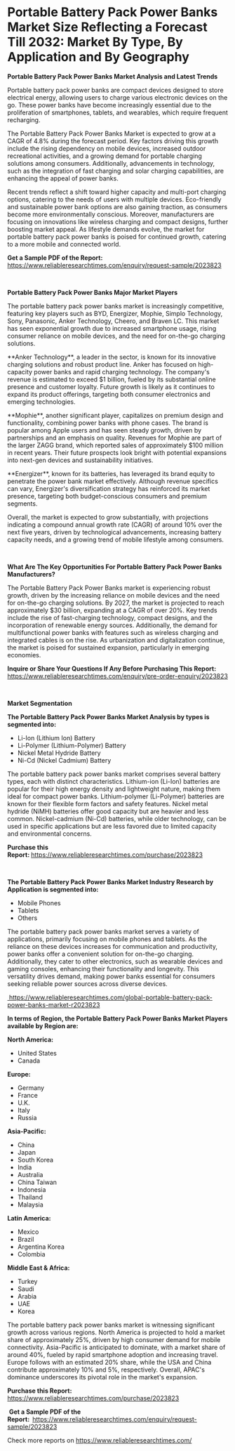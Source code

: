 <p><h1>Portable Battery Pack Power Banks Market Size Reflecting a Forecast Till 2032: Market By Type, By Application and By Geography</h1></p><p><strong>Portable Battery Pack Power Banks Market Analysis and Latest Trends</strong></p>
<p><p>Portable battery pack power banks are compact devices designed to store electrical energy, allowing users to charge various electronic devices on the go. These power banks have become increasingly essential due to the proliferation of smartphones, tablets, and wearables, which require frequent recharging.</p><p>The Portable Battery Pack Power Banks Market is expected to grow at a CAGR of 4.8% during the forecast period. Key factors driving this growth include the rising dependency on mobile devices, increased outdoor recreational activities, and a growing demand for portable charging solutions among consumers. Additionally, advancements in technology, such as the integration of fast charging and solar charging capabilities, are enhancing the appeal of power banks.</p><p>Recent trends reflect a shift toward higher capacity and multi-port charging options, catering to the needs of users with multiple devices. Eco-friendly and sustainable power bank options are also gaining traction, as consumers become more environmentally conscious. Moreover, manufacturers are focusing on innovations like wireless charging and compact designs, further boosting market appeal. As lifestyle demands evolve, the market for portable battery pack power banks is poised for continued growth, catering to a more mobile and connected world.</p></p>
<p><strong>Get a Sample PDF of the Report:&nbsp;</strong> <a href="https://www.reliableresearchtimes.com/enquiry/request-sample/2023823?utm_campaign=3219&utm_medium=2&utm_source=Github&utm_content=ia&utm_term=06032025&utm_id=portable-battery-pack-power-banks">https://www.reliableresearchtimes.com/enquiry/request-sample/2023823</a></p>
<p>&nbsp;</p>
<p><strong>Portable Battery Pack Power Banks Major Market Players</strong></p>
<p><p>The portable battery pack power banks market is increasingly competitive, featuring key players such as BYD, Energizer, Mophie, Simplo Technology, Sony, Panasonic, Anker Technology, Cheero, and Braven LC. This market has seen exponential growth due to increased smartphone usage, rising consumer reliance on mobile devices, and the need for on-the-go charging solutions.</p><p>**Anker Technology**, a leader in the sector, is known for its innovative charging solutions and robust product line. Anker has focused on high-capacity power banks and rapid charging technology. The company's revenue is estimated to exceed $1 billion, fueled by its substantial online presence and customer loyalty. Future growth is likely as it continues to expand its product offerings, targeting both consumer electronics and emerging technologies.</p><p>**Mophie**, another significant player, capitalizes on premium design and functionality, combining power banks with phone cases. The brand is popular among Apple users and has seen steady growth, driven by partnerships and an emphasis on quality. Revenues for Mophie are part of the larger ZAGG brand, which reported sales of approximately $100 million in recent years. Their future prospects look bright with potential expansions into next-gen devices and sustainability initiatives.</p><p>**Energizer**, known for its batteries, has leveraged its brand equity to penetrate the power bank market effectively. Although revenue specifics can vary, Energizer's diversification strategy has reinforced its market presence, targeting both budget-conscious consumers and premium segments. </p><p>Overall, the market is expected to grow substantially, with projections indicating a compound annual growth rate (CAGR) of around 10% over the next five years, driven by technological advancements, increasing battery capacity needs, and a growing trend of mobile lifestyle among consumers.</p></p>
<p>&nbsp;</p>
<p><strong>What Are The Key Opportunities For Portable Battery Pack Power Banks Manufacturers?</strong></p>
<p><p>The Portable Battery Pack Power Banks market is experiencing robust growth, driven by the increasing reliance on mobile devices and the need for on-the-go charging solutions. By 2027, the market is projected to reach approximately $30 billion, expanding at a CAGR of over 20%. Key trends include the rise of fast-charging technology, compact designs, and the incorporation of renewable energy sources. Additionally, the demand for multifunctional power banks with features such as wireless charging and integrated cables is on the rise. As urbanization and digitalization continue, the market is poised for sustained expansion, particularly in emerging economies.</p></p>
<p><strong>Inquire or Share Your Questions If Any Before Purchasing This Report:</strong> <a href="https://www.reliableresearchtimes.com/enquiry/pre-order-enquiry/2023823?utm_campaign=3219&utm_medium=2&utm_source=Github&utm_content=ia&utm_term=06032025&utm_id=portable-battery-pack-power-banks">https://www.reliableresearchtimes.com/enquiry/pre-order-enquiry/2023823</a></p>
<p>&nbsp;</p>
<p><strong>Market Segmentation</strong></p>
<p><strong>The Portable Battery Pack Power Banks Market Analysis by types is segmented into:</strong></p>
<p><ul><li>Li-Ion (Lithium Ion) Battery</li><li>Li-Polymer (Lithium-Polymer) Battery</li><li>Nickel Metal Hydride Battery</li><li>Ni-Cd (Nickel Cadmium) Battery</li></ul></p>
<p><p>The portable battery pack power banks market comprises several battery types, each with distinct characteristics. Lithium-ion (Li-Ion) batteries are popular for their high energy density and lightweight nature, making them ideal for compact power banks. Lithium-polymer (Li-Polymer) batteries are known for their flexible form factors and safety features. Nickel metal hydride (NiMH) batteries offer good capacity but are heavier and less common. Nickel-cadmium (Ni-Cd) batteries, while older technology, can be used in specific applications but are less favored due to limited capacity and environmental concerns.</p></p>
<p><strong>Purchase this Report:&nbsp;</strong><a href="https://www.reliableresearchtimes.com/purchase/2023823?utm_campaign=3219&utm_medium=2&utm_source=Github&utm_content=ia&utm_term=06032025&utm_id=portable-battery-pack-power-banks">https://www.reliableresearchtimes.com/purchase/2023823</a></p>
<p>&nbsp;</p>
<p><strong>The Portable Battery Pack Power Banks Market Industry Research by Application is segmented into:</strong></p>
<p><ul><li>Mobile Phones</li><li>Tablets</li><li>Others</li></ul></p>
<p><p>The portable battery pack power banks market serves a variety of applications, primarily focusing on mobile phones and tablets. As the reliance on these devices increases for communication and productivity, power banks offer a convenient solution for on-the-go charging. Additionally, they cater to other electronics, such as wearable devices and gaming consoles, enhancing their functionality and longevity. This versatility drives demand, making power banks essential for consumers seeking reliable power sources across diverse devices.</p></p>
<p><a href="https://www.reliableresearchtimes.com/global-portable-battery-pack-power-banks-market-r2023823?utm_campaign=3219&utm_medium=2&utm_source=Github&utm_content=ia&utm_term=06032025&utm_id=portable-battery-pack-power-banks">&nbsp;https://www.reliableresearchtimes.com/global-portable-battery-pack-power-banks-market-r2023823</a></p>
<p><strong>In terms of Region, the Portable Battery Pack Power Banks Market Players available by Region are:</strong></p>
<p>
    <p> <strong> North America: </strong>
        <ul>
            <li>United States</li>
            <li>Canada</li>
        </ul>
        </p> 
    <p> <strong> Europe: </strong>
        <ul>
            <li>Germany</li>
            <li>France</li>
            <li>U.K.</li>
            <li>Italy</li>
            <li>Russia</li>
        </ul>
        </p> 
    <p> <strong> Asia-Pacific: </strong>
        <ul>
            <li>China</li>
            <li>Japan</li>
            <li>South Korea</li>
            <li>India</li>
            <li>Australia</li>
            <li>China Taiwan</li>
            <li>Indonesia</li>
            <li>Thailand</li>
            <li>Malaysia</li>
        </ul>
        </p> 
    <p> <strong> Latin America: </strong>
        <ul>
            <li>Mexico</li>
            <li>Brazil</li>
            <li>Argentina Korea</li>
            <li>Colombia</li>
        </ul>
        </p> 
    <p> <strong> Middle East & Africa: </strong>
        <ul>
            <li>Turkey</li>
            <li>Saudi</li>
            <li>Arabia</li>
            <li>UAE</li>
            <li>Korea</li>
        </ul>
    </p>
    </p>
<p><p>The portable battery pack power banks market is witnessing significant growth across various regions. North America is projected to hold a market share of approximately 25%, driven by high consumer demand for mobile connectivity. Asia-Pacific is anticipated to dominate, with a market share of around 40%, fueled by rapid smartphone adoption and increasing travel. Europe follows with an estimated 20% share, while the USA and China contribute approximately 10% and 5%, respectively. Overall, APAC's dominance underscores its pivotal role in the market's expansion.</p></p>
<p><strong>Purchase this Report: </strong><a href="https://www.reliableresearchtimes.com/purchase/2023823?utm_campaign=3219&utm_medium=2&utm_source=Github&utm_content=ia&utm_term=06032025&utm_id=portable-battery-pack-power-banks">https://www.reliableresearchtimes.com/purchase/2023823</a></p>
<p>&nbsp;<strong>Get a Sample PDF of the Report:&nbsp;&nbsp;</strong><a href="https://www.reliableresearchtimes.com/enquiry/request-sample/2023823?utm_campaign=3219&utm_medium=2&utm_source=Github&utm_content=ia&utm_term=06032025&utm_id=portable-battery-pack-power-banks">https://www.reliableresearchtimes.com/enquiry/request-sample/2023823</a></p>
<p><strong></strong></p>
<p>Check more reports on <a href="https://www.reliableresearchtimes.com/?utm_campaign=3219&utm_medium=2&utm_source=Github&utm_content=ia&utm_term=06032025&utm_id=portable-battery-pack-power-banks">https://www.reliableresearchtimes.com/</a></p>